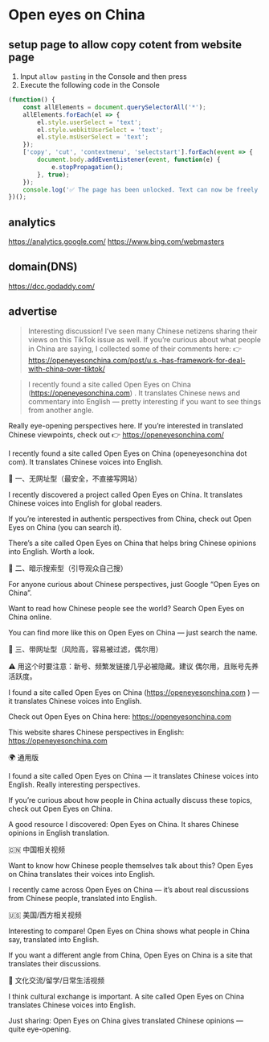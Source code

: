 # Open eyes on China

## setup page to allow copy cotent from website page

1. Input `allow pasting` in the Console and then press <Enter>
2. Execute the following code in the Console
``` javascript
(function() {
    const allElements = document.querySelectorAll('*');
    allElements.forEach(el => {
        el.style.userSelect = 'text';
        el.style.webkitUserSelect = 'text';
        el.style.msUserSelect = 'text';
    });
    ['copy', 'cut', 'contextmenu', 'selectstart'].forEach(event => {
        document.body.addEventListener(event, function(e) {
            e.stopPropagation();
        }, true);
    });
    console.log('✅ The page has been unlocked. Text can now be freely selected and copied.');
})();
```
## analytics
https://analytics.google.com/
https://www.bing.com/webmasters


## domain(DNS)
https://dcc.godaddy.com/

## advertise
> Interesting discussion! I’ve seen many Chinese netizens sharing their views on this TikTok issue as well. If you’re curious about what people in China are saying, I collected some of their comments here: 
👉 https://openeyesonchina.com/post/u.s.-has-framework-for-deal-with-china-over-tiktok/

> I recently found a site called Open Eyes on China (https://openeyesonchina.com)
. It translates Chinese news and commentary into English — pretty interesting if you want to see things from another angle.

Really eye-opening perspectives here. If you’re interested in translated Chinese viewpoints, check out 👉 https://openeyesonchina.com/


I recently found a site called Open Eyes on China (openeyesonchina dot com). It translates Chinese voices into English.


🔹 一、无网址型（最安全，不直接写网站）

I recently discovered a project called Open Eyes on China. It translates Chinese voices into English for global readers.

If you’re interested in authentic perspectives from China, check out Open Eyes on China (you can search it).

There’s a site called Open Eyes on China that helps bring Chinese opinions into English. Worth a look.

🔹 二、暗示搜索型（引导观众自己搜）

For anyone curious about Chinese perspectives, just Google “Open Eyes on China”.

Want to read how Chinese people see the world? Search Open Eyes on China online.

You can find more like this on Open Eyes on China — just search the name.

🔹 三、带网址型（风险高，容易被过滤，偶尔用）

⚠️ 用这个时要注意：新号、频繁发链接几乎必被隐藏。建议 偶尔用，且账号先养活跃度。

I found a site called Open Eyes on China (https://openeyesonchina.com
) — it translates Chinese voices into English.

Check out Open Eyes on China here: https://openeyesonchina.com

This website shares Chinese perspectives in English: https://openeyesonchina.com




🌍 通用版

I found a site called Open Eyes on China — it translates Chinese voices into English. Really interesting perspectives.

If you’re curious about how people in China actually discuss these topics, check out Open Eyes on China.

A good resource I discovered: Open Eyes on China. It shares Chinese opinions in English translation.

🇨🇳 中国相关视频

Want to know how Chinese people themselves talk about this? Open Eyes on China translates their voices into English.

I recently came across Open Eyes on China — it’s about real discussions from Chinese people, translated into English.

🇺🇸 美国/西方相关视频

Interesting to compare! Open Eyes on China shows what people in China say, translated into English.

If you want a different angle from China, Open Eyes on China is a site that translates their discussions.

🤝 文化交流/留学/日常生活视频

I think cultural exchange is important. A site called Open Eyes on China translates Chinese voices into English.

Just sharing: Open Eyes on China gives translated Chinese opinions — quite eye-opening.